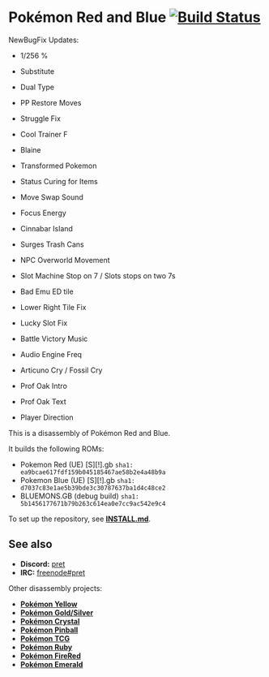 # Pokémon Red and Blue [![Build Status][travis-badge]][travis]

NewBugFix Updates:
- 1/256 %
- Substitute
- Dual Type
- PP Restore Moves
- Struggle Fix
- Cool Trainer F
- Blaine
- Transformed Pokemon
- Status Curing for Items
- Move Swap Sound
- Focus Energy
- Cinnabar Island
- Surges Trash Cans
- NPC Overworld Movement
- Slot Machine Stop on 7 / Slots stops on two 7s
- Bad Emu ED tile

- Lower Right Tile Fix
- Lucky Slot Fix
- Battle Victory Music
- Audio Engine Freq
- Articuno Cry / Fossil Cry
- Prof Oak Intro
- Prof Oak Text
- Player Direction




This is a disassembly of Pokémon Red and Blue.

It builds the following ROMs:

- Pokemon Red (UE) [S][!].gb `sha1: ea9bcae617fdf159b045185467ae58b2e4a48b9a`
- Pokemon Blue (UE) [S][!].gb `sha1: d7037c83e1ae5b39bde3c30787637ba1d4c48ce2`
- BLUEMONS.GB (debug build) `sha1: 5b1456177671b79b263c614ea0e7cc9ac542e9c4`

To set up the repository, see [**INSTALL.md**](INSTALL.md).


## See also

- **Discord:** [pret][discord]
- **IRC:** [freenode#pret][irc]

Other disassembly projects:

- [**Pokémon Yellow**][pokeyellow]
- [**Pokémon Gold/Silver**][pokegold]
- [**Pokémon Crystal**][pokecrystal]
- [**Pokémon Pinball**][pokepinball]
- [**Pokémon TCG**][poketcg]
- [**Pokémon Ruby**][pokeruby]
- [**Pokémon FireRed**][pokefirered]
- [**Pokémon Emerald**][pokeemerald]

[pokeyellow]: https://github.com/pret/pokeyellow
[pokegold]: https://github.com/pret/pokegold
[pokecrystal]: https://github.com/pret/pokecrystal
[pokepinball]: https://github.com/pret/pokepinball
[poketcg]: https://github.com/pret/poketcg
[pokeruby]: https://github.com/pret/pokeruby
[pokefirered]: https://github.com/pret/pokefirered
[pokeemerald]: https://github.com/pret/pokeemerald
[discord]: https://discord.gg/d5dubZ3
[irc]: https://kiwiirc.com/client/irc.freenode.net/?#pret
[travis]: https://travis-ci.org/pret/pokered
[travis-badge]: https://travis-ci.org/pret/pokered.svg?branch=master
